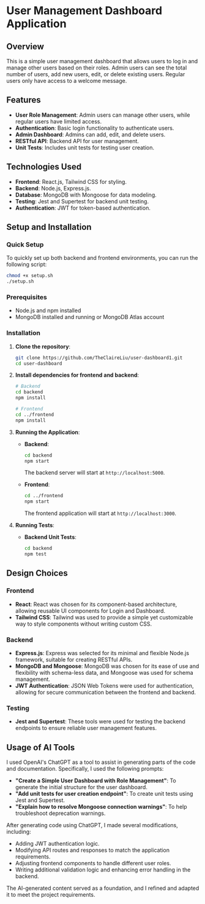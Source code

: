 # User Management Dashboard Application

## Overview

This is a simple user management dashboard that allows users to log in and manage other users based on their roles. Admin users can see the total number of users, add new users, edit, or delete existing users. Regular users only have access to a welcome message.

## Features

- **User Role Management**: Admin users can manage other users, while regular users have limited access.
- **Authentication**: Basic login functionality to authenticate users.
- **Admin Dashboard**: Admins can add, edit, and delete users.
- **RESTful API**: Backend API for user management.
- **Unit Tests**: Includes unit tests for testing user creation.

## Technologies Used

- **Frontend**: React.js, Tailwind CSS for styling.
- **Backend**: Node.js, Express.js.
- **Database**: MongoDB with Mongoose for data modeling.
- **Testing**: Jest and Supertest for backend unit testing.
- **Authentication**: JWT for token-based authentication.

## Setup and Installation
### Quick Setup

To quickly set up both backend and frontend environments, you can run the following script:

```bash
chmod +x setup.sh
./setup.sh
```


### Prerequisites

- Node.js and npm installed
- MongoDB installed and running or MongoDB Atlas account

### Installation

1. **Clone the repository**:

   ```bash
   git clone https://github.com/TheClaireLiu/user-dashboard1.git
   cd user-dashboard
   ```

2. **Install dependencies for frontend and backend**:

   ```bash
   # Backend
   cd backend
   npm install

   # Frontend
   cd ../frontend
   npm install
   ```

3. **Running the Application**:

    - **Backend**:

      ```bash
      cd backend
      npm start
      ```

      The backend server will start at `http://localhost:5000`.

    - **Frontend**:

      ```bash
      cd ../frontend
      npm start
      ```

      The frontend application will start at `http://localhost:3000`.

4. **Running Tests**:

    - **Backend Unit Tests**:

      ```bash
      cd backend
      npm test
      ```

## Design Choices

### Frontend

- **React**: React was chosen for its component-based architecture, allowing reusable UI components for Login and Dashboard.
- **Tailwind CSS**: Tailwind was used to provide a simple yet customizable way to style components without writing custom CSS.

### Backend

- **Express.js**: Express was selected for its minimal and flexible Node.js framework, suitable for creating RESTful APIs.
- **MongoDB and Mongoose**: MongoDB was chosen for its ease of use and flexibility with schema-less data, and Mongoose was used for schema management.
- **JWT Authentication**: JSON Web Tokens were used for authentication, allowing for secure communication between the frontend and backend.

### Testing

- **Jest and Supertest**: These tools were used for testing the backend endpoints to ensure reliable user management features.

## Usage of AI Tools

I used OpenAI's ChatGPT as a tool to assist in generating parts of the code and documentation. Specifically, I used the following prompts:

- **"Create a Simple User Dashboard with Role Management"**: To generate the initial structure for the user dashboard.
- **"Add unit tests for user creation endpoint"**: To create unit tests using Jest and Supertest.
- **"Explain how to resolve Mongoose connection warnings"**: To help troubleshoot deprecation warnings.

After generating code using ChatGPT, I made several modifications, including:

- Adding JWT authentication logic.
- Modifying API routes and responses to match the application requirements.
- Adjusting frontend components to handle different user roles.
- Writing additional validation logic and enhancing error handling in the backend.

The AI-generated content served as a foundation, and I refined and adapted it to meet the project requirements.


